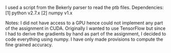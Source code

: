 I used a script from the Bekerly parser to read the ptb files.
Dependencies:
[1] python v2.7.x
[2] numpy v1.x

Notes: I did not have access to a GPU hence could not implement
any part of the assignment in CUDA. Originally I wanted to use
TensorFlow but since I had to derive the gradients by hand as
part of the assignment, I decided to code everything using numpy.
I have only made provisions to compute the fine grained accuracy.
